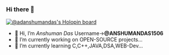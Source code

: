 ### Hi there 👋

[![@adanshumandas's Holopin board](https://holopin.me/adanshumandas)](https://holopin.io/@adanshumandas)

- 👋 Hi, I’m _Anshuman Das_ Username->**@ANSHUMANDAS1506**
- 🔭 I’m currently working on OPEN-SOURCE projects...
- 🌱 I’m currently learning C,C++,JAVA,DSA,WEB-Dev...
